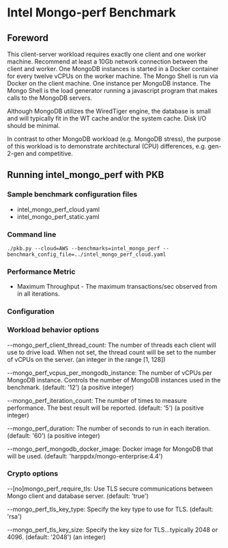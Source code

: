 # Intel Mongo-perf Benchmark

## Foreword
This client-server workload requires exactly one client and one worker machine. Recommend at least a 10Gb network connection between the client and worker. One MongoDB instances is started in a Docker container for every twelve vCPUs on the worker machine. The Mongo Shell is run via Docker on the client machine. One instance per MongoDB instance. The Mongo Shell is the load generator running a javascript program that makes calls to the MongoDB servers. 

Although MongoDB utilizes the WiredTiger engine, the database is small and will typically fit in the WT cache and/or the system cache. Disk I/O should be minimal.

In contrast to other MongoDB workload (e.g. MongoDB stress), the purpose of this workload is to demonstrate architectural (CPU) differences, e.g. gen-2-gen and competitive.

## Running intel_mongo_perf with PKB
### Sample benchmark configuration files 
* intel_mongo_perf_cloud.yaml
* intel_mongo_perf_static.yaml

### Command line
```
./pkb.py --cloud=AWS --benchmarks=intel_mongo_perf --benchmark_config_file=../intel_mongo_perf_cloud.yaml
```

### Performance Metric
- Maximum Throughput - The maximum transactions/sec observed from in all iterations.

### Configuration

### Workload behavior options

  --mongo_perf_client_thread_count: The number of threads each client will use to drive load. When not set, the thread count will be set to the
    number of vCPUs on the server.
    (an integer in the range [1, 128])

  --mongo_perf_vcpus_per_mongodb_instance: The number of vCPUs per MongoDB instance. Controls the number of MongoDB instances used in the
    benchmark.
    (default: '12')
    (a positive integer)

  --mongo_perf_iteration_count: The number of times to measure performance. The best result will be reported.
    (default: '5')
    (a positive integer)

  --mongo_perf_duration: The number of seconds to run in each iteration.
    (default: '60')
    (a positive integer)

  --mongo_perf_mongodb_docker_image: Docker image for MongoDB that will be used.
    (default: 'harppdx/mongo-enterprise:4.4')

### Crypto options

  --[no]mongo_perf_require_tls: Use TLS secure communications between Mongo client and database server.
    (default: 'true')

  --mongo_perf_tls_key_type: Specify the key type to use for TLS.
    (default: 'rsa')

  --mongo_perf_tls_key_size: Specify the key size for TLS...typically 2048 or 4096.
    (default: '2048')
    (an integer)
